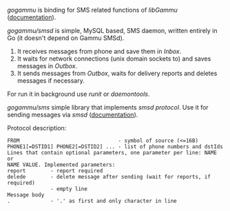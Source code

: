 *gogammu* is binding for SMS related functions of *libGammu*
([documentation](http://gopkgdoc.appspot.com/pkg/github.com/ziutek/gogammu)).

*gogammu/smsd* is simple, MySQL based, SMS daemon, written entirely in Go (it
doesn't depend on Gammu SMSd).

1. It receives messages from phone and save them in *Inbox*.
2. It waits for network connections (unix domain sockets to) and saves messages
in *Outbox*.
3. It sends messages from *Outbox*, waits for delivery reports and deletes
messages if necessary.

For run it in background use *runit* or *daemontools*.

*gogammu/sms* simple library that implements *smsd protocol*. Use it for sending
messages via *smsd*
([documentation](http://gopkgdoc.appspot.com/pkg/github.com/ziutek/gogammu/sms)).

Protocol description:

	FROM                                - symbol of source (<=16B)
	PHONE1[=DSTID1] PHONE2[=DSTID2] ... - list of phone numbers and dstIds
	Lines that contain optional parameters, one parameter per line: NAME or
	NAME VALUE. Implemented parameters:
	report        - report required
	delede        - delete message after sending (wait for reports, if required)
	              - empty line
	Message body
	.             - '.' as first and only character in line
